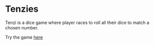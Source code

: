 # Tenzies

Tenzi is a dice game where player races to roll all their dice to match a chosen number.

Try the game <a href="https://arjun-tenzies.netlify.app/" target="_blank">here</a>

